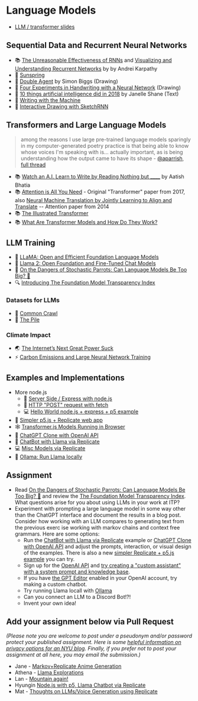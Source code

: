 # Language Models

- [LLM / transformer slides](https://docs.google.com/presentation/d/1I3uq2EY8Kgl_NIPJ2PxOvxhQvsU-QXaph7QRilnzLCg/edit?usp=sharing)

## Sequential Data and Recurrent Neural Networks

- 📚 [The Unreasonable Effectiveness of RNNs](http://karpathy.github.io/2015/05/21/rnn-effectiveness/) and [Visualizing and Understanding Recurrent Networks](https://skillsmatter.com/skillscasts/6611-visualizing-and-understanding-recurrent-networks) by by Andrei Karpathy
- 🍿 [Sunspring](https://arstechnica.com/gaming/2016/06/an-ai-wrote-this-movie-and-its-strangely-moving/)
- 🎨 [Double Agent](http://littlepig.org.uk/installations/doubleagent/index.htm) by Simon Biggs (Drawing)
- 🎨 [Four Experiments in Handwriting with a Neural Network](https://distill.pub/2016/handwriting/) (Drawing)
- 📖 [10 things artificial intelligence did in 2018](http://aiweirdness.com/post/181621835642/10-things-artificial-intelligence-did-in-2018) by Janelle Shane (Text)
- 📖 [Writing with the Machine](https://www.robinsloan.com/notes/writing-with-the-machine/)
- 🍿 [Interactive Drawing with SketchRNN](https://youtu.be/ZCXkvwLxBrA)

## Transformers and Large Language Models

> among the reasons I use large pre-trained language models sparingly in my computer-generated poetry practice is that being able to know whose voices I'm speaking with is... actually important, as is being understanding how the output came to have its shape - [@aparrish](https://twitter.com/aparrish/), [full thread](https://twitter.com/aparrish/status/1286808606466244608)

- 📚 [Watch an A.I. Learn to Write by Reading Nothing but **\_\_\_\_**](https://www.nytimes.com/interactive/2023/04/26/upshot/gpt-from-scratch.html) by Aatish Bhatia
- 📚 [Attention is All You Need](https://arxiv.org/abs/1706.03762) - Original "Transformer" paper from 2017, also [Neural Machine Translation by Jointly Learning to Align and Translate](https://arxiv.org/abs/1409.0473) -- Attention paper from 2014
- 📚 [The Illustrated Transformer](https://jalammar.github.io/illustrated-transformer/)
- 📚 [What Are Transformer Models and How Do They Work?](https://docs.cohere.com/docs/transformer-models)

## LLM Training

- 🦙 [LLaMA: Open and Efficient Foundation Language Models](https://arxiv.org/pdf/2302.13971.pdf)
- 🦙 [Llama 2: Open Foundation and Fine-Tuned Chat Models](https://arxiv.org/pdf/2307.09288.pdf)
- 🦜 [On the Dangers of Stochastic Parrots: Can Language Models Be Too Big? 🦜](https://dl.acm.org/doi/10.1145/3442188.3445922)
- 🔍 [Introducing The Foundation Model Transparency Index](https://hai.stanford.edu/news/introducing-foundation-model-transparency-index)

### Datasets for LLMs

- 🔢 [Common Crawl](https://commoncrawl.org/)
- 🔢 [The Pile](https://pile.eleuther.ai/)

### Climate Impact

- 🌏 [The Internet’s Next Great Power Suck](https://www.theatlantic.com/technology/archive/2023/08/ai-carbon-emissions-data-centers/675094/)
- ⚡️ [Carbon Emissions and Large Neural Network Training ](https://arxiv.org/ftp/arxiv/papers/2104/2104.10350.pdf)

## Examples and Implementations

- More node.js
  - 🎥 [Server Side / Express with node.js](https://thecodingtrain.com/tracks/data-and-apis-in-javascript/data/2-data-selfie-app/1-server-side-with-node-js)
  - 🎥 [HTTP "POST" request with fetch](https://thecodingtrain.com/tracks/data-and-apis-in-javascript/data/2-data-selfie-app/3-http-post-request)
  - 💻 [Hello World node.js + express + p5 example](https://github.com/Programming-from-A-to-Z/Simple-Express-p5.js)
- 🎨 [Simpler p5.js + Replicate web app](https://github.com/Programming-from-A-to-Z/Replicate-p5js)
- 🕸 [Transformer.js Models Running in Browser](https://github.com/Programming-from-A-to-Z/transformers-js-examples)
- 💬 [ChatGPT Clone with OpenAI API](https://github.com/Programming-from-A-to-Z/ChatGPT-clone)
- 💬 [ChatBot with Llama via Replicate](https://github.com/Programming-from-A-to-Z/llama-chatbot-replicate)
- 💻 [Misc Models via Replicate](https://github.com/Programming-from-A-to-Z/Replicate-Examples)
- 🦙 [Ollama: Run Llama locally](https://ollama.ai/)

## Assignment

- Read [On the Dangers of Stochastic Parrots: Can Language Models Be Too Big? 🦜](https://dl.acm.org/doi/10.1145/3442188.3445922) and review the [The Foundation Model Transparency Index](https://hai.stanford.edu/news/introducing-foundation-model-transparency-index). What questions arise for you about using LLMs in your work at ITP?
- Experiment with prompting a large language model in some way other than the ChatGPT interface and document the results in a blog post. Consider how working with an LLM compares to generating text from the previous exerc ise working with markov chains and context free grammars. Here are some options:
    - Run the [ChatBot with Llama via Replicate](https://github.com/Programming-from-A-to-Z/llama-chatbot-replicate) example or [ChatGPT Clone with OpenAI API](https://github.com/Programming-from-A-to-Z/ChatGPT-clone) and adjust the prompts, interaction, or visual design of the examples. There is also a new [simpler Replicate + p5.js example](https://github.com/Programming-from-A-to-Z/Replicate-p5js) you can try.
    - Sign up for the [OpenAI API](https://openai.com/blog/openai-api) and [try creating a "custom assistant" with a system prompt and knowledge base](https://platform.openai.com/assistants).
    - If you have [the GPT Editor](https://chat.openai.com/gpts/editor) enabled in your OpenAI account, try making a custom chatbot.
    - Try running Llama locall with [Ollama](https://ollama.ai/)
    - Can you connect an LLM to a Discord Bot!?!
    - Invent your own idea!

## Add your assignment below via Pull Request

_(Please note you are welcome to post under a pseudonym and/or password protect your published assignment. Here is some [helpful information on privacy options for an NYU blog](https://nyu.service-now.com/sp?id=kb_article&sysparm_article=KB0012245&sys_kb_id=b2ddc9da004aa1002a5d036a271e5f70&spa=1). Finally, if you prefer not to post your assignment at all here, you may email the submission.)_

- Jane - [Markov+Replicate Anime Generation](https://janecheng.notion.site/Week-9-ML-Transformer-Models-66bfa171d12f4c11964da6c497313611?pvs=4)
- Athena - [Llama Explorations](https://www.notion.so/athenazhou/07-Transformers-eaccda9bf4ea4638bdaf199c0712d0d8?pvs=4)
- Lan - [Mountain again!](https://yclanlan.github.io/2023-Fall-Programming-A2Z/Week09/)
- Hyungin [Node.js with p5, Llama Chatbot via Replicate](https://expensive-binder-72c.notion.site/Week-08-de72d906f0444534bcdebcd247dde412?pvs=4)
- Mat - [Thoughts on LLMs/Voice Generation using Replicate](https://www.virtualvector.xyz/programming-a2z-week-10/)
